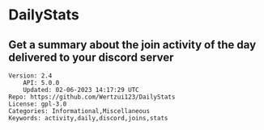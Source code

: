 # DailyStats
## Get a summary about the join activity of the day delivered to your discord server
```properties
Version: 2.4
    API: 5.0.0
    Updated: 02-06-2023 14:17:29 UTC
Repo: https://github.com/Wertzui123/DailyStats
License: gpl-3.0
Categories: Informational,Miscellaneous
Keywords: activity,daily,discord,joins,stats
```